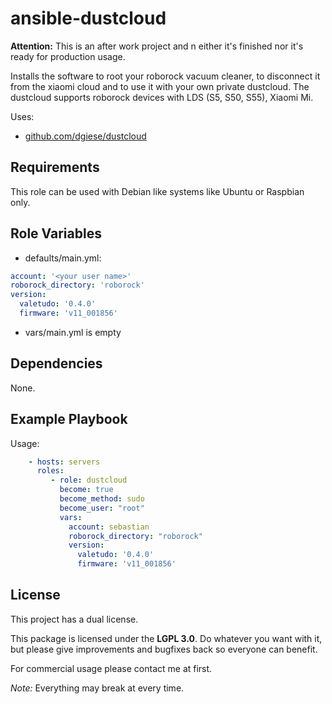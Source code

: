 ansible-dustcloud
=================

**Attention:** This is an after work project and n
either it's finished nor it's ready for production usage.

Installs the software to root your roborock vacuum cleaner, to disconnect 
it from the xiaomi cloud and to use it with your own private dustcloud. 
The dustcloud supports roborock devices with LDS (S5, S50, S55), Xiaomi Mi.

Uses:
- [github.com/dgiese/dustcloud](https://github.com/dgiese/dustcloud)

Requirements
------------

This role can be used with Debian like systems like Ubuntu or Raspbian only.

Role Variables
--------------

- defaults/main.yml: 

```yml
account: '<your user name>'
roborock_directory: 'roborock'
version:
  valetudo: '0.4.0'
  firmware: 'v11_001856'
```

- vars/main.yml is empty

Dependencies
------------

None.

Example Playbook
----------------

Usage:

```yml
    - hosts: servers
      roles:
         - role: dustcloud
           become: true
           become_method: sudo
           become_user: "root"
           vars:
             account: sebastian
             roborock_directory: "roborock"
             version:
               valetudo: '0.4.0'
               firmware: 'v11_001856'
```

License
-------

This project has a dual license.

This package is licensed under
the **LGPL 3.0**. Do whatever you want with it, but please give improvements and bugfixes back so everyone can benefit.

For commercial usage please contact me at first.

*Note:* Everything may break at every time.

